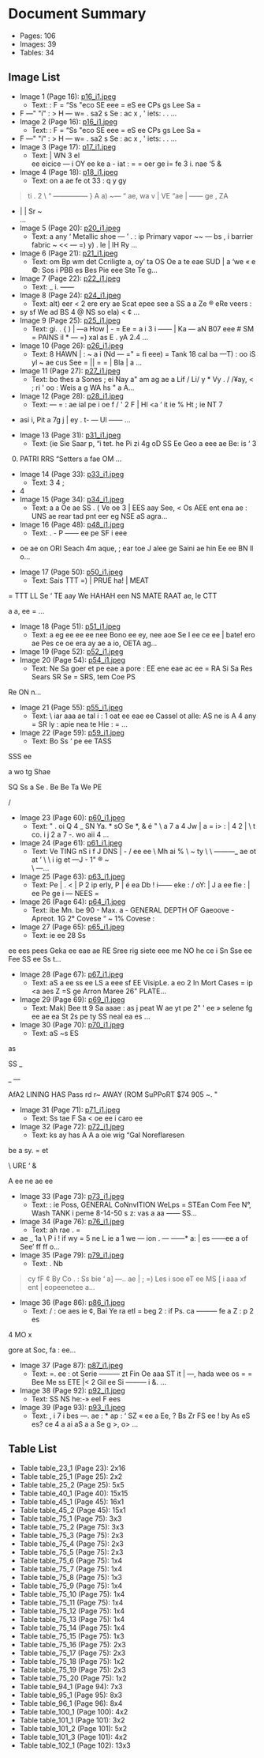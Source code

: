 # Document Summary

- Pages: 106
- Images: 39
- Tables: 34

## Image List

- Image 1 (Page 16): [p16_i1.jpeg](pdf_images/p16_i1.jpeg)
  - Text: : F
= “Ss "eco SE eee
= eS ee CPs gs Lee Sa =
- F —" "i" : >
H
— w=
. sa2
s Se
:
ac x
, ' iets: .
. ...
- Image 2 (Page 16): [p16_i1.jpeg](pdf_images/p16_i1.jpeg)
  - Text: : F
= “Ss "eco SE eee
= eS ee CPs gs Lee Sa =
- F —" "i" : >
H
— w=
. sa2
s Se
:
ac x
, ' iets: .
. ...
- Image 3 (Page 17): [p17_i1.jpeg](pdf_images/p17_i1.jpeg)
  - Text: | WN
3 el \
ee eicice — i
OY ee ke
a - iat
: = = oer ge i=
fe 3
i. nae
‘5 &
- Image 4 (Page 18): [p18_i1.jpeg](pdf_images/p18_i1.jpeg)
  - Text: on
a ae fe ot 33
: q y gy
> ti . 2
\ “ ————— } A a) ~— “ ae,
wa v | VE “ae
| —— ge , ZA
- | | Sr ~\
...
- Image 5 (Page 20): [p20_i1.jpeg](pdf_images/p20_i1.jpeg)
  - Text: a any ‘ Metallic shoe
—
’ . : ip Primary vapor
~~ — bs , i barrier fabric
~ << — =) y) . le | IH Ry
...
- Image 6 (Page 21): [p21_i1.jpeg](pdf_images/p21_i1.jpeg)
  - Text: om Bp
wm det
Ccriligte a, oy’ ta
OS Oe a te eae SUD |
a ‘we « e ©: Sos i
PBB es Bes
Pie eee Ste Te g...
- Image 7 (Page 22): [p22_i1.jpeg](pdf_images/p22_i1.jpeg)
  - Text: _ i. ——
- Image 8 (Page 24): [p24_i1.jpeg](pdf_images/p24_i1.jpeg)
  - Text: alt) eer < 2 ere ery ae
Scat epee see
a SS a a
Ze ® eRe veers :
- sy sf We
ad BS 4 @ NS so ela)
< ¢ ...
- Image 9 (Page 25): [p25_i1.jpeg](pdf_images/p25_i1.jpeg)
  - Text: gi. .
{ )
| —a
How | - = Ee =
a i 3 i ——
| Ka —
aN B07
eee # SM = PAINS il *
— =) xal as E .
yA
2.4 ...
- Image 10 (Page 26): [p26_i1.jpeg](pdf_images/p26_i1.jpeg)
  - Text: 8 HAWN | :
~ a i (Nd —
=" =
fi eee) =
Tank 18 cal ba
—T) : oo
iS yl ~ ae
cus See = || =
= | Bla | a
...
- Image 11 (Page 27): [p27_i1.jpeg](pdf_images/p27_i1.jpeg)
  - Text: bo thes a
Sones ; ei Nay a" am ag
ae a Lif
/ Li/
y * Vy
. / /¥ay, <
; ri ' oo :
Weis a g
WA hs " a A...
- Image 12 (Page 28): [p28_i1.jpeg](pdf_images/p28_i1.jpeg)
  - Text: — =
: ae
ial pe i oe
f / ' 2 F |
Hl <a
‘ it ie
% Ht ;
ie NT 7
* asi i,
Pit a 7g
j | ey . t-
— Ul ——
...
- Image 13 (Page 31): [p31_i1.jpeg](pdf_images/p31_i1.jpeg)
  - Text: (ie Sie Saar p, “i
tet. he Pi zi 4g
oD SS Ee Geo a eee ae Be: is ‘ 3
0) PATRI RRS “Setters a fae OM ...
- Image 14 (Page 33): [p33_i1.jpeg](pdf_images/p33_i1.jpeg)
  - Text: 3
4 ;
- 4
- Image 15 (Page 34): [p34_i1.jpeg](pdf_images/p34_i1.jpeg)
  - Text: a a Oe ae SS . (
Ve oe 3 | EES aay See,
< Os AEE ent ena ae :
UNS ae rear tad pnt eer eg
NSE aS agra...
- Image 16 (Page 48): [p48_i1.jpeg](pdf_images/p48_i1.jpeg)
  - Text: . - P
—— ee pe SF i eee
* oe ae on ORI Seach 4m aque, ;
ear toe J alee ge Saini ae hin
Ee ee
BN ll o...
- Image 17 (Page 50): [p50_i1.jpeg](pdf_images/p50_i1.jpeg)
  - Text: Sais TTT
=) | PRUE
ha! | MEAT

= TTT LL
Se ‘ TE
aay We HAHAH
een NS MATE RAAT
ae, le CTT

a a, ee =
...
- Image 18 (Page 51): [p51_i1.jpeg](pdf_images/p51_i1.jpeg)
  - Text: a eg ee ee
ee nee Bono ee ey, nee aoe
Se I ee
ce ee | bate! ero ae Pes ce oe era ay ae a
io, OETA ag...
- Image 19 (Page 52): [p52_i1.jpeg](pdf_images/p52_i1.jpeg)
- Image 20 (Page 54): [p54_i1.jpeg](pdf_images/p54_i1.jpeg)
  - Text: Ne Sa goer et pe eae a pore
: EE ene eae ac ee
= RA Si Sa Res
Sears SR Se
= SRS, tem Coe PS

Re ON n...
- Image 21 (Page 55): [p55_i1.jpeg](pdf_images/p55_i1.jpeg)
  - Text: \ iar aaa
ae tal
i : 1 oat
ee eae ee
Cassel
ot alle: AS ne is A 4
any = SR ly
: apie nea te Hie
: = ...
- Image 22 (Page 59): [p59_i1.jpeg](pdf_images/p59_i1.jpeg)
  - Text: Bo Ss ‘
pe ee TASS

SSS ee

a wo tg Shae

SQ
Ss a Se .
Be Be Ta We PE

/
- Image 23 (Page 60): [p60_i1.jpeg](pdf_images/p60_i1.jpeg)
  - Text: \" . oi Q
4 _ SN Ya. *
sO Se
*, & é " \ a
7 a 4 Jw | a
= i>
: | 4 2 | \ t
co. i
j 2 a
7 -. wo
aii 4 ...
- Image 24 (Page 61): [p61_i1.jpeg](pdf_images/p61_i1.jpeg)
  - Text: Ve TING
nS i f J
DNS | - /
ee ee
\ Mh ai
% \ ~ ty
\\ \ ———_ ae ot at ’
\ \ i ig et —J - 1" ® ~\
\\ —...
- Image 25 (Page 63): [p63_i1.jpeg](pdf_images/p63_i1.jpeg)
  - Text: Pe | . < |
P 2
ip erly,
P |
é ea Db
!
i—— eke
:
/ oY: | J a ee
fie : | ee Pe ge i
— NEES =
- Image 26 (Page 64): [p64_i1.jpeg](pdf_images/p64_i1.jpeg)
  - Text: ibe Mn.
be 90 - Max.
a -
GENERAL DEPTH OF
Gaeoove - Apreot. 1G
2° Covese
“ ~
1% Covese :
- Image 27 (Page 65): [p65_i1.jpeg](pdf_images/p65_i1.jpeg)
  - Text: ie ee 28 Ss

ee ees
pees Geka ee eae ae RE Sree
rig siete eee me NO he ce i Sn
Sse ee Fee
SS ee
Ss t...
- Image 28 (Page 67): [p67_i1.jpeg](pdf_images/p67_i1.jpeg)
  - Text: aS a
ee ss ee
LS
a eee sf
EE VisipLe. a
eo 2 In Mort Cases =
ip <a aes Z =S
ge Arron Maree 26" PLATE...
- Image 29 (Page 69): [p69_i1.jpeg](pdf_images/p69_i1.jpeg)
  - Text: Mak)
Bee tt 9
Sa aaae :
as j
peat
W ae yt pe 2" ' ee
» selene fg ee ae ea St 2s
pe ty SS neal ea es
...
- Image 30 (Page 70): [p70_i1.jpeg](pdf_images/p70_i1.jpeg)
  - Text: aS ~s
ES

as

SS _

_
—

AfA2 LINING HAS Pass rd r~
AWAY (ROM SuPPoRT $74 905 ~. "
- Image 31 (Page 71): [p71_i1.jpeg](pdf_images/p71_i1.jpeg)
  - Text: Ss tae F
Sa <
oe ee
i caro
ee
- Image 32 (Page 72): [p72_i1.jpeg](pdf_images/p72_i1.jpeg)
  - Text: ks ay
has A A a
oie wig “Gal Noreflaresen

be a sy.
= et

\ URE
‘ &

A
ee ne ae
ee
- Image 33 (Page 73): [p73_i1.jpeg](pdf_images/p73_i1.jpeg)
  - Text: : ie Poss,
GENERAL CoNnvITION WeLps =
STEan Com Fee
N°, Wash TANK i peme
8-14-50 s z:
vas a
aa ——
SS...
- Image 34 (Page 76): [p76_i1.jpeg](pdf_images/p76_i1.jpeg)
  - Text: ah rae . =
- ae
_ 1a
\ P
i ! if wy
= 5 ne L
ie a
1 we — ion .
— _—_—* a:
| es ——ee a
of See’ ff ff o...
- Image 35 (Page 79): [p79_i1.jpeg](pdf_images/p79_i1.jpeg)
  - Text: . Nb
> cy fF ¢
By Co .
: Ss bie ‘ a]
—\.. ae |
; =) Les i soe
eT ee MS
[ i aaa xf ent
| eopeenetee a...
- Image 36 (Page 86): [p86_i1.jpeg](pdf_images/p86_i1.jpeg)
  - Text: / : oe aes ie
¢, Bai Ye
ra etl =
beg 2 :
if Ps.
ca ———
fe
a Z :
p 2 es

4 MO x

gore at Soc,
fa :
ee...
- Image 37 (Page 87): [p87_i1.jpeg](pdf_images/p87_i1.jpeg)
  - Text: =. ee : ot
Serie ——— zt Fin Oe aaa ST it | —, hada
wee os = = Bee Me ss ETE |<
2 Gil ee Si ——— i &. ...
- Image 38 (Page 92): [p92_i1.jpeg](pdf_images/p92_i1.jpeg)
  - Text: SS
NS
he:-»
eel F ees
- Image 39 (Page 93): [p93_i1.jpeg](pdf_images/p93_i1.jpeg)
  - Text: ,
i 7
i
bes —. ae
: *
ap : ‘
SZ « ee
a Ee,
? Bs Zr FS ee !
by As eS es? ce
4 a ai aS a a Se g >, o> ...

## Table List

- Table table_23_1 (Page 23): 2x16
- Table table_25_1 (Page 25): 2x2
- Table table_25_2 (Page 25): 5x5
- Table table_40_1 (Page 40): 15x15
- Table table_45_1 (Page 45): 16x1
- Table table_45_2 (Page 45): 15x1
- Table table_75_1 (Page 75): 3x3
- Table table_75_2 (Page 75): 3x3
- Table table_75_3 (Page 75): 2x3
- Table table_75_4 (Page 75): 2x3
- Table table_75_5 (Page 75): 2x3
- Table table_75_6 (Page 75): 1x4
- Table table_75_7 (Page 75): 1x4
- Table table_75_8 (Page 75): 1x3
- Table table_75_9 (Page 75): 1x4
- Table table_75_10 (Page 75): 1x4
- Table table_75_11 (Page 75): 1x4
- Table table_75_12 (Page 75): 1x4
- Table table_75_13 (Page 75): 1x4
- Table table_75_14 (Page 75): 1x4
- Table table_75_15 (Page 75): 1x3
- Table table_75_16 (Page 75): 2x3
- Table table_75_17 (Page 75): 2x3
- Table table_75_18 (Page 75): 1x2
- Table table_75_19 (Page 75): 2x3
- Table table_75_20 (Page 75): 1x2
- Table table_94_1 (Page 94): 7x3
- Table table_95_1 (Page 95): 8x3
- Table table_96_1 (Page 96): 8x4
- Table table_100_1 (Page 100): 4x2
- Table table_101_1 (Page 101): 3x2
- Table table_101_2 (Page 101): 5x2
- Table table_101_3 (Page 101): 4x2
- Table table_102_1 (Page 102): 13x3
